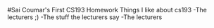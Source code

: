 
#Sai Coumar's First CS193 Homework
Things I like about cs193
-The lecturers ;)
-The stuff the lecturers say
-The lecturers
